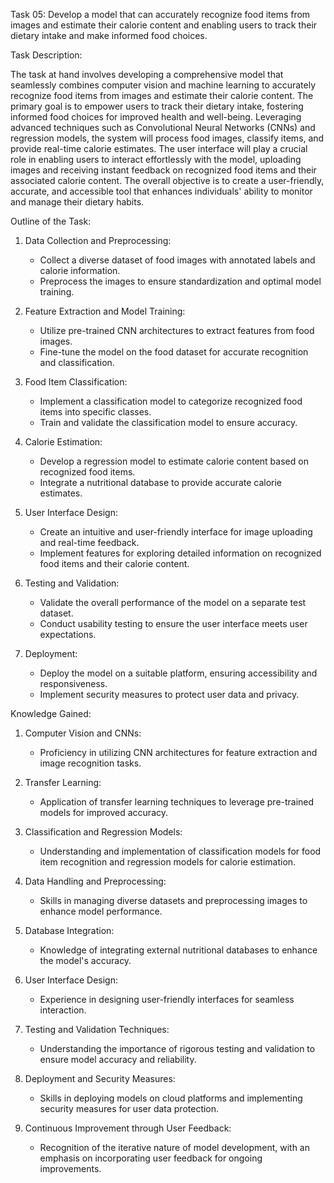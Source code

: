 Task 05: Develop a model that can accurately recognize food items from images and estimate their calorie content and enabling users to track their dietary intake and make informed food choices.

Task Description:

The task at hand involves developing a comprehensive model that seamlessly combines computer vision and machine learning to accurately recognize food items from images and estimate their calorie content. The primary goal is to empower users to track their dietary intake, fostering informed food choices for improved health and well-being. Leveraging advanced techniques such as Convolutional Neural Networks (CNNs) and regression models, the system will process food images, classify items, and provide real-time calorie estimates. The user interface will play a crucial role in enabling users to interact effortlessly with the model, uploading images and receiving instant feedback on recognized food items and their associated calorie content. The overall objective is to create a user-friendly, accurate, and accessible tool that enhances individuals' ability to monitor and manage their dietary habits.

Outline of the Task:

1. Data Collection and Preprocessing:
   - Collect a diverse dataset of food images with annotated labels and calorie information.
   - Preprocess the images to ensure standardization and optimal model training.

2. Feature Extraction and Model Training:
   - Utilize pre-trained CNN architectures to extract features from food images.
   - Fine-tune the model on the food dataset for accurate recognition and classification.

3. Food Item Classification:
   - Implement a classification model to categorize recognized food items into specific classes.
   - Train and validate the classification model to ensure accuracy.

4. Calorie Estimation:
   - Develop a regression model to estimate calorie content based on recognized food items.
   - Integrate a nutritional database to provide accurate calorie estimates.

5. User Interface Design:
   - Create an intuitive and user-friendly interface for image uploading and real-time feedback.
   - Implement features for exploring detailed information on recognized food items and their calorie content.

6. Testing and Validation:
   - Validate the overall performance of the model on a separate test dataset.
   - Conduct usability testing to ensure the user interface meets user expectations.

7. Deployment:
   - Deploy the model on a suitable platform, ensuring accessibility and responsiveness.
   - Implement security measures to protect user data and privacy.
     
Knowledge Gained:

1. Computer Vision and CNNs:
   - Proficiency in utilizing CNN architectures for feature extraction and image recognition tasks.

2. Transfer Learning:
   - Application of transfer learning techniques to leverage pre-trained models for improved accuracy.

3. Classification and Regression Models:
   - Understanding and implementation of classification models for food item recognition and regression models for calorie estimation.

4. Data Handling and Preprocessing:
   - Skills in managing diverse datasets and preprocessing images to enhance model performance.

5. Database Integration:
   - Knowledge of integrating external nutritional databases to enhance the model's accuracy.

6. User Interface Design:
   - Experience in designing user-friendly interfaces for seamless interaction.

7. Testing and Validation Techniques:
   - Understanding the importance of rigorous testing and validation to ensure model accuracy and reliability.

8. Deployment and Security Measures:
   - Skills in deploying models on cloud platforms and implementing security measures for user data protection.

9. Continuous Improvement through User Feedback:
   - Recognition of the iterative nature of model development, with an emphasis on incorporating user feedback for ongoing improvements.
